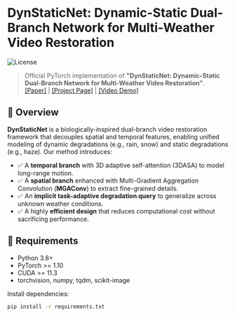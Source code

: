 # DynStaticNet: Dynamic-Static Dual-Branch Network for Multi-Weather Video Restoration

![License](https://img.shields.io/badge/license-MIT-green)

> Official PyTorch implementation of **"DynStaticNet: Dynamic-Static Dual-Branch Network for Multi-Weather Video Restoration"**.  
> [[Paper]](TBD) | [[Project Page]](TBD) | [[Video Demo]](TBD)

## 🌟 Overview

**DynStaticNet** is a biologically-inspired dual-branch video restoration framework that decouples spatial and temporal features, enabling unified modeling of dynamic degradations (e.g., rain, snow) and static degradations (e.g., haze). Our method introduces:

- ✅ A **temporal branch** with 3D adaptive self-attention (3DASA) to model long-range motion.
- ✅ A **spatial branch** enhanced with Multi-Gradient Aggregation Convolution (**MGAConv**) to extract fine-grained details.
- ✅ An **implicit task-adaptive degradation query** to generalize across unknown weather conditions.
- ✅ A highly **efficient design** that reduces computational cost without sacrificing performance.

## 🐍 Requirements

- Python 3.8+
- PyTorch >= 1.10
- CUDA >= 11.3
- torchvision, numpy, tqdm, scikit-image

Install dependencies:
```bash
pip install -r requirements.txt
